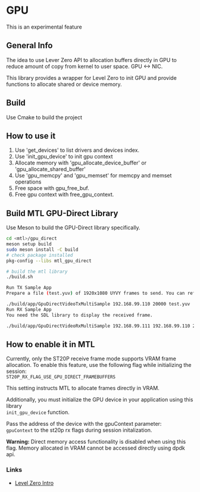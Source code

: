 # GPU

This is an experimental feature

## General Info

The idea to use Lever Zero API to allocation buffers directly in GPU to reduce amount of copy from kernel to user space.
GPU <-> NIC.

This library provides a wrapper for Level Zero to init GPU and provide functions to allocate shared or device memory.

## Build

Use Cmake to build the project

## How to use it

1) Use 'get_devices' to list drivers and devices index.
2) Use 'init_gpu_device' to init gpu context
3) Allocate memory with  'gpu_allocate_device_buffer' or 'gpu_allocate_shared_buffer'
4) Use 'gpu_memcpy' and 'gpu_memset' for memcpy and memset operations
5) Free space with gpu_free_buf.
6) Free gpu context with free_gpu_context.

## Build MTL GPU-Direct Library
Use Meson to build the GPU-Direct library specifically.

``` bash
cd <mtl>/gpu_direct
meson setup build
sudo meson install -C build
# check package installed
pkg-config --libs mtl_gpu_direct

# build the mtl library
./build.sh
```

``` bash
Run TX Sample App
Prepare a file (test.yuv) of 1920x1080 UYVY frames to send. You can refer to run.md for more details.

./build/app/GpuDirectVideoTxMultiSample 192.168.99.110 20000 test.yuv
Run RX Sample App
You need the SDL library to display the received frame.
```

``` bash
./build/app/GpuDirectVideoRxMultiSample 192.168.99.111 192.168.99.110 20000
```


## How to enable it in MTL

Currently, only the ST20P receive frame mode supports VRAM frame allocation.
To enable this feature, use the following flag while initializing the session:  
`ST20P_RX_FLAG_USE_GPU_DIRECT_FRAMEBUFFERS`

This setting instructs MTL to allocate frames directly in VRAM.

Additionally, you must initialize the GPU device in your application using this library  
`init_gpu_device` function.


Pass the address of the device with the gpuContext parameter:  
`gpuContext` to the st20p rx flags during session initalization.

**Warning:** Direct memory access functionality is disabled when using this flag. Memory allocated in VRAM cannot be accessed directly using dpdk api.

### Links

- [Level Zero Intro](https://www.intel.com/content/www/us/en/developer/articles/technical/using-oneapi-level-zero-interface.html)